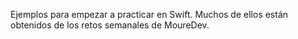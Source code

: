 Ejemplos para empezar a practicar en Swift.
Muchos de ellos están obtenidos de los retos semanales de MoureDev.

